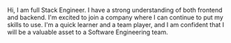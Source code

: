 Hi, I am full Stack Engineer. I have a strong understanding of both frontend and backend. I'm excited to join a company where I can continue to put my skills to use. I'm a quick learner and a team player, and I am confident that I will be a valuable asset to a Software Engineering team.               

